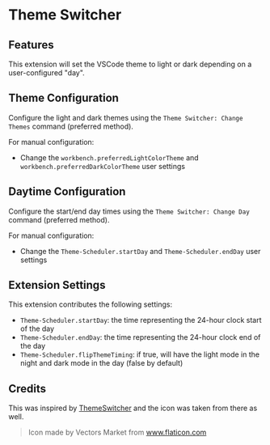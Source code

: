 # Theme Switcher

## Features

This extension will set the VSCode theme to light or dark depending on a user-configured "day".

## Theme Configuration

Configure the light and dark themes using the `Theme Switcher: Change Themes` command (preferred method).

For manual configuration:
* Change the `workbench.preferredLightColorTheme` and `workbench.preferredDarkColorTheme` user settings 

## Daytime Configuration

Configure the start/end day times using the `Theme Switcher: Change Day` command (preferred method).

For manual configuration:
* Change the `Theme-Scheduler.startDay` and `Theme-Scheduler.endDay` user settings 

## Extension Settings

This extension contributes the following settings:

* `Theme-Scheduler.startDay`: the time representing the 24-hour clock start of the day 
* `Theme-Scheduler.endDay`: the time representing the 24-hour clock end of the day 
* `Theme-Scheduler.flipThemeTiming`: if true, will have the light mode in the night and dark mode in the day (false by default)

## Credits
This was inspired by [ThemeSwitcher](https://github.com/MohnishKalia/ThemeSwitcher) and the icon was taken from there as well.

>Icon made by Vectors Market from www.flaticon.com
